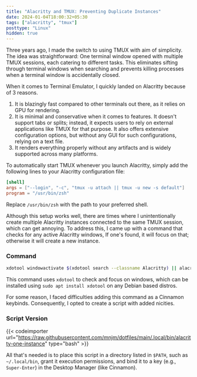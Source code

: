 ```yaml
---
title: "Alacritty and TMUX: Preventing Duplicate Instances"
date: 2024-01-04T18:00:32+05:30
tags: ["alacritty", "tmux"]
posttype: "Linux"
hidden: true
---
```


Three years ago, I made the switch to using TMUX with aim of simplicity. The idea was straightforward: One terminal window opened with multiple TMUX sessions, each catering to different tasks. This eliminates sifting through terminal windows when searching and prevents killing processes when a terminal window is accidentally closed.

When it comes to Terminal Emulator, I quickly landed on Alacritty because of 3 reasons.

1. It is blazingly fast compared to other terminals out there, as it relies on GPU for rendering.
2. It is minimal and conservative when it comes to features. It doesn't support tabs or splits; instead, it expects users to rely on external applications like TMUX for that purpose. It also offers extensive configuration options, but without any GUI for such configurations, relying on a text file.
3. It renders everything properly without any artifacts and is widely supported across many platforms.

To automatically start TMUX whenever you launch Alacritty, simply add the following lines to your Alacritty configuration file:

```toml
[shell]
args = ["--login", "-c", "tmux -u attach || tmux -u new -s default"]
program = "/usr/bin/zsh"
```
Replace `/usr/bin/zsh` with the path to your preferred shell.

Although this setup works well, there are times where I unintentionally create multiple Alacritty instances connected to the same TMUX session, which can get annoying. To address this, I came up with a command that checks for any active Alacritty windows, If one's found, it will focus on that; otherwise it will create a new instance.

### Command
```bash
xdotool windowactivate $(xdotool search --classname Alacritty) || alacritty
```
This command uses `xdotool` to check and focus on windows, which can be installed using `sudo apt install xdotool` on any Debian based distros.

For some reason, I faced difficulties adding this command as a Cinnamon keybinds. Consequently, I opted to create a script with added nicities.

### Script Version

{{< codeimporter url="https://raw.githubusercontent.com/mnjm/dotfiles/main/.local/bin/alacritty-one-instance" type="bash" >}}

All that's needed is to place this script in a directory listed in `$PATH`, such as `~/.local/bin`, grant it execution permissions, and bind it to a key (e.g., `Super-Enter`) in the Desktop Manager (like Cinnamon).
